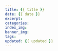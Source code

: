 ```yaml
---
title: {{ title }}
date: {{ date }}
excerpt:
categories:
index_img:
banner_img:
tags:
updated: {{ updated }}
---
```

